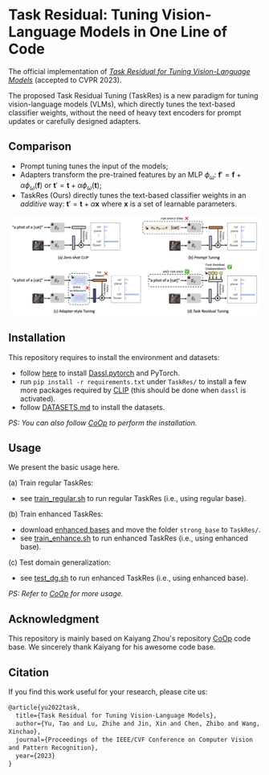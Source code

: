 # Task Residual: Tuning Vision-Language Models in One Line of Code
The official implementation of [*Task Residual for Tuning Vision-Language Models*](https://arxiv.org/abs/2211.10277) (accepted to CVPR 2023).

The proposed Task Residual Tuning (TaskRes) is a new paradigm for tuning vision-language models (VLMs), which directly tunes the text-based classifier weights, without the need of heavy text encoders for prompt updates or carefully designed adapters.

## Comparison
- Prompt tuning tunes the input of the models;
- Adapters transform the pre-trained features by an MLP $\phi_{\omega}$: $\mathbf{f}'=\mathbf{f} + \alpha \phi_{\omega}(\mathbf{f})$ or $\mathbf{t}'=\mathbf{t} + \alpha \phi_{\omega}(\mathbf{t})$;
- TaskRes (Ours) directly tunes the text-based classifier weights in an *additive* way: $\mathbf{t}'=\mathbf{t}+\alpha\mathbf{x}$ where $\mathbf{x}$ is a set of learnable parameters.

![image](./images/taskres.png)

## Installation
This repository requires to install the environment and datasets:
- follow [here](https://github.com/KaiyangZhou/Dassl.pytorch#installation) to install [Dassl.pytorch](https://github.com/KaiyangZhou/Dassl.pytorch) and PyTorch.
- run `pip install -r requirements.txt` under `TaskRes/` to install a few more packages required by [CLIP](https://github.com/openai/CLIP) (this should be done when `dassl` is activated).
- follow [DATASETS.md](DATASETS.md) to install the datasets.

*PS: You can also follow [CoOp](https://github.com/KaiyangZhou/CoOp) to perform the installation.*

## Usage
We present the basic usage here.

(a) Train regular TaskRes:
- see [train_regular.sh](train_regular.sh) to run regular TaskRes (i.e., using regular base).

(b) Train enhanced TaskRes:
- download [enhanced bases](https://drive.google.com/drive/folders/1_ehtvBRWbbcYZRTAcvtCyUTD_tL4GUiV?usp=share_link) and move the folder `strong_base` to `TaskRes/`.
- see [train_enhance.sh](train_enhance.sh) to run enhanced TaskRes (i.e., using enhanced base).

(c) Test domain generalization:
- see [test_dg.sh](test_dg.sh) to run enhanced TaskRes (i.e., using enhanced base).

*PS: Refer to [CoOp](https://github.com/KaiyangZhou/CoOp) for more usage.*

## Acknowledgment
This repository is mainly based on Kaiyang Zhou's repository [CoOp](https://github.com/KaiyangZhou/CoOp) code base. We sincerely thank Kaiyang for his awesome code base.

## Citation
If you find this work useful for your research, please cite us:
```
@article{yu2022task,
  title={Task Residual for Tuning Vision-Language Models},
  author={Yu, Tao and Lu, Zhihe and Jin, Xin and Chen, Zhibo and Wang, Xinchao},
  journal={Proceedings of the IEEE/CVF Conference on Computer Vision and Pattern Recognition},
  year={2023}
}
```
